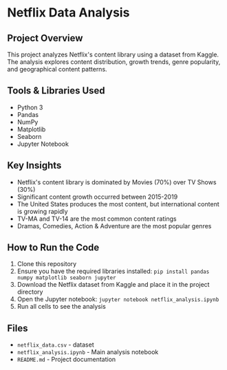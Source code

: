 # Netflix Data Analysis

## Project Overview
This project analyzes Netflix's content library using a dataset from Kaggle. The analysis explores content distribution, growth trends, genre popularity, and geographical content patterns.

## Tools & Libraries Used
- Python 3
- Pandas
- NumPy
- Matplotlib
- Seaborn
- Jupyter Notebook

## Key Insights
- Netflix's content library is dominated by Movies (70%) over TV Shows (30%)
- Significant content growth occurred between 2015-2019
- The United States produces the most content, but international content is growing rapidly
- TV-MA and TV-14 are the most common content ratings
- Dramas, Comedies, Action & Adventure are the most popular genres

## How to Run the Code
1. Clone this repository
2. Ensure you have the required libraries installed: `pip install pandas numpy matplotlib seaborn jupyter`
3. Download the Netflix dataset from Kaggle and place it in the project directory
4. Open the Jupyter notebook: `jupyter notebook netflix_analysis.ipynb`
5. Run all cells to see the analysis

## Files
- `netflix_data.csv` - dataset
- `netflix_analysis.ipynb` - Main analysis notebook
- `README.md` - Project documentation
